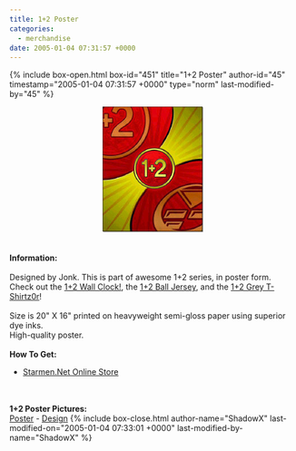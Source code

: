 ```yaml
---
title: 1+2 Poster
categories:
  - merchandise
date: 2005-01-04 07:31:57 +0000
---
```

{% include box-open.html box-id="451" title="1+2 Poster" author-id="45" timestamp="2005-01-04 07:31:57 +0000" type="norm" last-modified-by="45" %}
	<center>
	<img src="/merchandise/images/smn_12p_title.jpg" border="0" alt="1+2 Poster" />
	</center>
	<br /><br />
	<b>Information:</b>
	<br /><br />
	Designed by Jonk. This is part of awesome 1+2 series, in poster form. Check out the 
	<a href="/merchandise/smn/12wc.php">1+2 Wall Clock!</a>, the 
	<a href="/merchandise/smn/12bj.php">1+2 Ball Jersey</a>, and the 
	<a href="/merchandise/smn/12gts.php">1+2 Grey T-Shirtz0r</a>!
	<br /><br />
	Size is 20" X 16" printed on heavyweight semi-gloss paper using superior dye inks.  
	High-quality poster.
	<br /><br />
	<b>How To Get:</b>
	<br />
	<ul>
	<li><a href="http://www.cafeshops.com/starmen.9305339">Starmen.Net Online Store</a></li>
	</ul>
	<br /><br />
	<b>1+2 Poster Pictures:</b>
	<br />
	<a href="/merchandise/images/smn_12p_poster.jpg">Poster</a> - <a href="/merchandise/images/smn_12p_design.jpg">Design</a>
{% include box-close.html author-name="ShadowX" last-modified-on="2005-01-04 07:33:01 +0000" last-modified-by-name="ShadowX" %}
